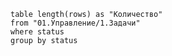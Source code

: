 ```dataview 
table length(rows) as "Количество"
from "01.Управление/1.Задачи"
where status
group by status
```


